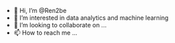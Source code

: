 - 👋 Hi, I’m @Ren2be
- 👀 I’m interested in data analytics and machine learning
- 💞️ I’m looking to collaborate on ...
- 📫 How to reach me ...

<!---
Ren2be/Ren2be is a ✨ special ✨ repository because its `README.md` (this file) appears on your GitHub profile.
You can click the Preview link to take a look at your changes.
--->
